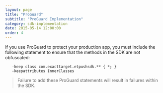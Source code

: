 ```yaml
---
layout: page
title: "ProGuard"
subtitle: "ProGuard Implementation"
category: sdk-implementation
date: 2015-05-14 12:00:00
order: 4
---
```

If you use ProGuard to protect your production app, you must include the following statement to ensure that the methods in the SDK are not obfuscated:

~~~
   -keep class com.exacttarget.etpushsdk.** { *; }
   -keepattributes InnerClasses

~~~

> Failure to add these ProGuard statements will result in failures within the SDK.